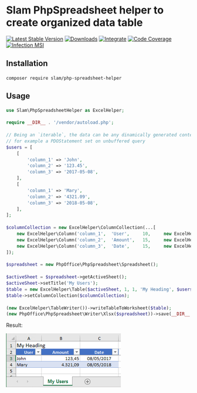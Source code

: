 # Slam PhpSpreadsheet helper to create organized data table

[![Latest Stable Version](https://img.shields.io/packagist/v/slam/php-spreadsheet-helper.svg)](https://packagist.org/packages/slam/php-spreadsheet-helper)
[![Downloads](https://img.shields.io/packagist/dt/slam/php-spreadsheet-helper.svg)](https://packagist.org/packages/slam/php-spreadsheet-helper)
[![Integrate](https://github.com/Slamdunk/php-spreadsheet-helper/workflows/Integrate/badge.svg?branch=master)](https://github.com/Slamdunk/php-spreadsheet-helper/actions)
[![Code Coverage](https://codecov.io/gh/Slamdunk/php-spreadsheet-helper/coverage.svg?branch=master)](https://codecov.io/gh/Slamdunk/php-spreadsheet-helper?branch=master)
[![Infection MSI](https://badge.stryker-mutator.io/github.com/Slamdunk/php-spreadsheet-helper/master)](https://dashboard.stryker-mutator.io/reports/github.com/Slamdunk/php-spreadsheet-helper/master)

## Installation

`composer require slam/php-spreadsheet-helper`

## Usage

```php
use Slam\PhpSpreadsheetHelper as ExcelHelper;

require __DIR__ . '/vendor/autoload.php';

// Being an `iterable`, the data can be any dinamically generated content
// for example a PDOStatement set on unbuffered query
$users = [
    [
        'column_1' => 'John',
        'column_2' => '123.45',
        'column_3' => '2017-05-08',
    ],
    [
        'column_1' => 'Mary',
        'column_2' => '4321.09',
        'column_3' => '2018-05-08',
    ],
];

$columnCollection = new ExcelHelper\ColumnCollection(...[
    new ExcelHelper\Column('column_1',  'User',     10,     new ExcelHelper\CellStyle\Text()),
    new ExcelHelper\Column('column_2',  'Amount',   15,     new ExcelHelper\CellStyle\Amount()),
    new ExcelHelper\Column('column_3',  'Date',     15,     new ExcelHelper\CellStyle\Date()),
]);

$spreadsheet = new PhpOffice\PhpSpreadsheet\Spreadsheet();

$activeSheet = $spreadsheet->getActiveSheet();
$activeSheet->setTitle('My Users');
$table = new ExcelHelper\Table($activeSheet, 1, 1, 'My Heading', $users);
$table->setColumnCollection($columnCollection);

(new ExcelHelper\TableWriter())->writeTableToWorksheet($table);
(new PhpOffice\PhpSpreadsheet\Writer\Xlsx($spreadsheet))->save(__DIR__.'/test.xlsx');
```

Result:

![Example](https://raw.githubusercontent.com/Slamdunk/php-spreadsheet-helper/master/example.png)
